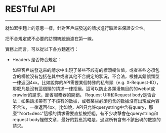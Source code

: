# **RESTful API**

---

就如宭字麵上的意思一樣，針對客戶端發送的請求進行驗證來保證安全性。

把不合規定或不必要的訪問統統過濾在第一線。

實務上而言，可以從以下各方麵進行：

* Headers 是否符合規定：

  如果客戶端發送來的請求中出現了某些不該有的標頭欄位值，或者某些必須包含的欄位沒有包括在其中或者其他不合規定的狀況，不合法，根據其錯誤類型一律返回4xx。比如說你的API需要某個特殊的私有頭（e.g. X-Request-ID），那麼凡是沒有這個頭的請求一律拒絕。這可以防止各類漫無目的的webot或crawler的請求，節省服務器的開銷。 Request URI和Request body是否合法：如果請求帶有了不該有的數據，或者某些必須包含的數據沒有出現或內容不合法，一律返回4xx。比如說，API只允許querystring中含有query，那麼"?sort=desc"這樣的請求需要直接被拒絕。有不少攻擊會在querystring和request body裡做文章，最好的對應策略是，過濾所有含有不該出現的數據的請求。


